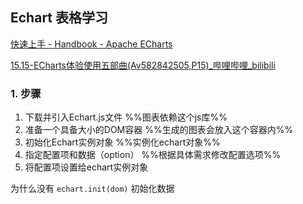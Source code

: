 ## Echart 表格学习

[快速上手 - Handbook - Apache ECharts](https://echarts.apache.org/handbook/zh/get-started/)

[15.15-ECharts体验使用五部曲(Av582842505,P15)_哔哩哔哩_bilibili](https://www.bilibili.com/video/BV1ap4y1q7JV?p=15&spm_id_from=pageDriver&vd_source=9ff9288661d168a184d858583892913c)

### 1. 步骤

1. 下载并引入Echart.js文件 %%图表依赖这个js库%%
2. 准备一个具备大小的DOM容器  %%生成的图表会放入这个容器内%%
3. 初始化Echart实例对象 %%实例化echart对象%%
4. 指定配置项和数据（option） %%根据具体需求修改配置选项%%
5. 将配置项设置给echart实例对象 

为什么没有 `echart.init(dom)` 初始化数据